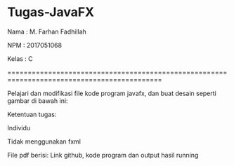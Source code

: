 # Tugas-JavaFX

Nama  : M. Farhan Fadhillah

NPM   : 2017051068

Kelas : C

============================================================================================

Pelajari dan modifikasi file kode program javafx, dan buat desain seperti gambar di bawah ini:

Ketentuan tugas:

Individu

Tidak menggunakan fxml

File pdf berisi: Link github, kode program dan output hasil running
